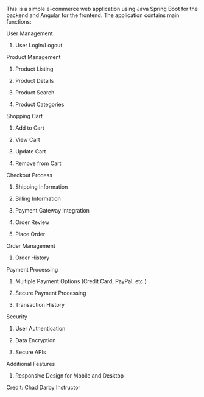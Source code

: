 This is a simple e-commerce web application using Java Spring Boot for the backend and Angular for the frontend. The application contains main functions:

User Management

1.	User Login/Logout

Product Management

1.	Product Listing

2.	Product Details

3.	Product Search

4.	Product Categories

Shopping Cart

1.	Add to Cart

2.	View Cart

3.	Update Cart

4.	Remove from Cart

Checkout Process

1.	Shipping Information

2.	Billing Information

3.	Payment Gateway Integration

4.	Order Review

5.	Place Order

Order Management

1.	Order History

Payment Processing

1.	Multiple Payment Options (Credit Card, PayPal, etc.)

2.	Secure Payment Processing

3.	Transaction History

Security

1.	User Authentication

2.	Data Encryption

3.	Secure APIs

Additional Features

1.	Responsive Design for Mobile and Desktop 

Credit: Chad Darby Instructor
